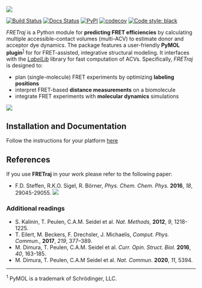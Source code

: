 <img src="https://raw.githubusercontent.com/fdsteffen/fretraj/master/docs/images/fretraj_logo_readme.png">

[![Build Status](https://github.com/fdsteffen/fretraj/workflows/FRETraj%20test/badge.svg)](https://github.com/fdsteffen/fretraj/actions)
[![Docs Status](https://github.com/fdsteffen/fretraj/workflows/FRETraj%20docs/badge.svg)](https://github.com/fdsteffen/fretraj/actions)
[![PyPI](https://img.shields.io/pypi/v/fretraj)](https://pypi.org/project/fretraj/)
[![codecov](https://codecov.io/gh/fdsteffen/fretraj/branch/master/graph/badge.svg?token=A2E70FbycQ)](https://codecov.io/gh/fdsteffen/fretraj)
[![Code style: black](https://img.shields.io/badge/code%20style-black-000000.svg)](https://github.com/psf/black)

*FRETraj* is a Python module for **predicting FRET efficiencies** by calculating multiple accessible-contact volumes (multi-ACV) to estimate donor and acceptor dye dynamics. The package features a user-friendly **PyMOL plugin**<sup>[1](#pymol)</sup> for for FRET-assisted, integrative structural modeling. It interfaces with the [*LabelLib*](https://github.com/Fluorescence-Tools/LabelLib) library for fast computation of ACVs. 
Specifically, *FRETraj* is designed to:
- plan (single-molecule) FRET experiments by optimizing **labeling positions**
- interpret FRET-based **distance measurements** on a biomolecule
- integrate FRET experiments with **molecular dynamics** simulations

<img src="https://raw.githubusercontent.com/fdsteffen/fretraj/master/docs/images/graphical_abstract.png">

## Installation and Documentation
Follow the instructions for your platform [here](https://rna-fretools.github.io/fretraj/getting_started/installation)

## References
If you use **FRETraj** in your work please refer to the following paper:

- F.D. Steffen, R.K.O. Sigel, R. Börner, *Phys. Chem. Chem. Phys.* **2016**, *18*, 29045-29055. [![](https://img.shields.io/badge/DOI-10.1039/C6CP04277E-blue.svg)](https://doi.org/10.1039/C6CP04277E)

### Additional readings
- S. Kalinin, T. Peulen, C.A.M. Seidel et al. *Nat. Methods*, **2012**, *9*, 1218-1225.
- T. Eilert, M. Beckers, F. Drechsler, J. Michaelis, *Comput. Phys. Commun.*, **2017**, *219*, 377–389.
- M. Dimura, T. Peulen, C.A.M. Seidel et al. *Curr. Opin. Struct. Biol.* **2016**, *40*, 163-185.
- M. Dimura, T. Peulen, C.A.M Seidel et al. *Nat. Commun.* **2020**, *11*, 5394.

---

<sup><a name="pymol">1</a></sup> PyMOL is a trademark of Schrödinger, LLC.
